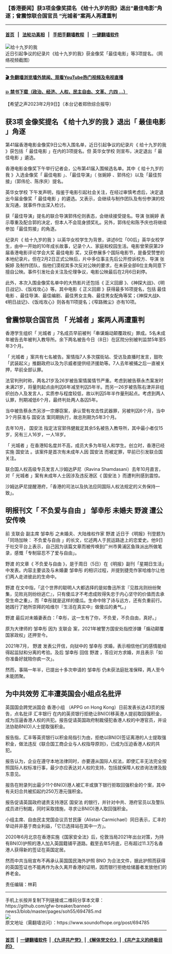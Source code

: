 ### 【香港要闻】获3项金像奖提名 《给十九岁的我》退出“最佳电影”角逐；曾震惊联合国官员 “光城者”案两人再遭重判
------------------------

#### [首页](https://github.com/gfw-breaker/banned-news3/blob/master/README.md) &nbsp;&nbsp;|&nbsp;&nbsp; [法轮功真相](https://github.com/begood0513/basic/blob/master/README.md)  &nbsp;&nbsp;|&nbsp;&nbsp; [手把手翻墙教程](https://github.com/gfw-breaker/guides/wiki)  &nbsp;&nbsp;|&nbsp;&nbsp; [一键翻墙软件](https://github.com/gfw-breaker/nogfw/blob/master/README.md)  



<div><img alt="给十九岁的我" src="https://img.soundofhope.org/2023-02/19-1675965661154.jpg"/>
<br/><figcaption class="caption">
 近日引起争议的纪录片《给十九岁的我》获金像奖「最佳电影」等3项提名。（网络视频截图）
</figcaption></div><hr/>

#### [ 🎬  免翻墙浏览墙外禁闻、观看YouTube热门视频及电视直播](https://github.com/gfw-breaker/HelloWorld)

#### [ 💥  禁书下载（政治、经济、人权、民主自由、文革、六四 ...）](https://github.com/gfw-breaker/books/blob/master/README.md)

<div><div class="Content__Wrapper sc-1bvya0-0 elmmKw article_body" data-checkusr="" itemprop="articleBody">
 <div id="post_place_1">
 </div>
 <p class="meta-top">
  <span class="meta">
   【希望之声2023年2月9日】（本台记者郑欣综合报导）
  </span>
 </p>
 <h2>
  <strong>
   获3项
   <ok href="/term/837372">
    金像奖提名
   </ok>
   《
   <ok href="/term/836577">
    给十九岁的我
   </ok>
   》退出「
   <ok href="/term/837375">
    最佳电影
   </ok>
   」角逐
  </strong>
 </h2>
 <p>
  第41届香港电影金像奖9日公布入围名单，近日引起争议的纪录片《
  <ok href="/term/836577">
   给十九岁的我
  </ok>
  》获包括「
  <ok href="/term/837375">
   最佳电影
  </ok>
  」在内的3项提名。但
  <ok href="/term/837378">
   英华女学校
  </ok>
  则宣布，决定退出「
  <ok href="/term/837375">
   最佳电影
  </ok>
  」遴选。
 </p>
 <p>
  香港电影金像奖下午举行记者会，公布第41届入围候选名单。其中《
  <ok href="/term/836577">
   给十九岁的我
  </ok>
  》入选金像奖「
  <ok href="/term/837375">
   最佳电影
  </ok>
  」、「最佳导演」（
  <ok href="/term/836955">
   张婉婷
  </ok>
  、郭伟伦）以及「最佳剪接」（郭伟伦、陈序庆）提名。
 </p>
 <p>
  <ok href="/term/837378">
   英华女学校
  </ok>
  下午发声明，指鉴于电影引起社会关注，在经过审慎考虑后，决定退出今届金像奖「
  <ok href="/term/837375">
   最佳电影
  </ok>
  」的遴选。又表示，会继续与制作团队及有份参演的校友沟通，就事件作出深入检讨。
 </p>
 <p>
  获「最佳导演」提名的联合导演郭伟伦则表态，会继续接受提名。导演
  <ok href="/term/836955">
   张婉婷
  </ok>
  表示尊重及配合郭的决定，但本人不会现身颁奖礼。另外，郭伟伦和陈予庆也将继续参加「最佳剪接」的角逐。
 </p>
 <p>
  纪录片《
  <ok href="/term/836577">
   给十九岁的我
  </ok>
  》以英华女校学生为背景，讲述6位「00后」英华女校学生，由中一开始的10年成长故事，记录个人、家庭和校园生活。电影曾荣获第29届香港电影评论学会大奖
  <ok href="/term/837375">
   最佳电影
  </ok>
  奖，又获参展多个国际电影节，是备受赞誉的本地纪录片。但在2月2日正式公映后，片中多位事主先后公开控诉校方、导演
  <ok href="/term/836955">
   张婉婷
  </ok>
  及制作团队，指他们漠视其多次反对公映的要求，在未获全部6位主角同意下擅自公映。事件引发社会关注及伦理争议，电影公映最后在2月6日刹停。
 </p>
 <p>
  此外，本次入围金像奖名单中的大热影片还包括《
  <ok href="/term/837381">
   正义回廊
  </ok>
  》、《神探大战》、《明日战记》、《饭戏攻心》等。其中电影《
  <ok href="/term/837381">
   正义回廊
  </ok>
  》获得最多16项提名，包括
  <ok href="/term/837375">
   最佳电影
  </ok>
  、最佳导演、最佳编剧、最佳男女主角、最佳男女配角等奖；《神探大战》、《明日战记》、《饭戏攻心》则各有11项提名；《窄路微尘》亦有10项。
 </p>
 <h2>
  <strong>
   曾震惊联合国官员 「
   <ok href="/term/574130">
    光城者
   </ok>
   」案两人再遭重判
  </strong>
 </h2>
 <p>
  香港学生组织「
  <ok href="/term/574130">
   光城者
  </ok>
  」7名成员早前被判「串谋煽动颠覆政权」罪成。5名未成年被告去年被判入教导所。余下两名被告今日（8日）在区院分别被判监禁5年至5年3个月。
 </p>
 <p>
  「
  <ok href="/term/574130">
   光城者
  </ok>
  」案共有七名被告。案情指7人多次摆街站、受访及直播时发言，鼓吹「武装起义」推翻政府以及为示威者提供经济援助等。7人去年被捕之后一直被关押，早前全部认罪。
 </p>
 <p>
  法官判刑时称，两名21岁及26岁被告案情属情节严重。考虑到被告蔡永杰案发时未满21岁，将量刑起点由判囚6年减至判囚5年半。而另一26岁被告陈右津并非组织创办人及发言人，实质参与程度较低，故以判囚5年半作量刑起点。考虑到两人认罪，刑期减低6个月，最终判处两人各囚5年。
 </p>
 <p>
  当中被告蔡永杰另涉一宗爆窃案，承认管有攻击性武器罪，另被判囚6个月，当中3个月获准与
  <ok href="/term/99050">
   国安法
  </ok>
  案同期执行，故总刑期为5年3个月。
 </p>
 <p>
  去年10月，
  <ok href="/term/99050">
   国安法
  </ok>
  指定法官郭伟健裁定其余5名被告入教导所，其中最小者仅15岁，另有三人16岁，一人18岁。
 </p>
 <p>
  「
  <ok href="/term/574130">
   光城者
  </ok>
  」在香港知名度并不高，成员大多为年轻人和学生。创立时，香港已经实施
  <ok href="/term/99050">
   国安法
  </ok>
  。该案件是首次有未成年人因
  <ok href="/term/99050">
   国安法
  </ok>
  而被定罪，早前已引发联合国关注。
 </p>
 <p>
  联合国人权高级专员发言人沙姆达萨尼（Ravina Shamdasani）去年10月直言，对「
  <ok href="/term/574130">
   光城者
  </ok>
  」案有未成年人士因涉及违反港区《
  <ok href="/term/99050">
   国安法
  </ok>
  》而遭判刑感到震惊。
 </p>
 <p>
  沙姆达萨尼提醒港府，「香港的司法以及执法应同国际人权法规定的义务保持一致」。
 </p>
 <h2>
  <strong>
   明报刊文「
   <ok href="/term/837384">
    不负爱与自由
   </ok>
   」
   <ok href="/term/501218">
    邹幸彤
   </ok>
   未婚夫
   <ok href="/term/611411">
    野渡
   </ok>
   遭公安传唤
  </strong>
 </h2>
 <p>
  前
  <ok href="/term/3466">
   支联会
  </ok>
  副主席
  <ok href="/term/501218">
   邹幸彤
  </ok>
  之未婚夫、大陆维权作家
  <ok href="/term/611411">
   野渡
  </ok>
  近日于《明报》刊登题为「同场加映：
  <ok href="/term/837384">
   不负爱与自由
  </ok>
  」的长文，忆述两人于民运路途上的恋爱史。他9日于社交平台上表示，自己因为该篇文章而被传唤到广州市黄浦区鱼珠派出所做笔录，感慨「专制容忍不了爱与自由」。
 </p>
 <p>
  <ok href="/term/611411">
   野渡
  </ok>
  的文章《
  <ok href="/term/837384">
   不负爱与自由
  </ok>
  》，是于周日（5日）在《明报》副刊「星期日生活」中发表。内容主要谈及与未婚妻
  <ok href="/term/501218">
   邹幸彤
  </ok>
  的相识过程，并提到捷克作家哈维尔让他们两人走进彼此的生命中。
 </p>
 <p>
  <ok href="/term/611411">
   野渡
  </ok>
  在文中指，「这个世界的聪明人大都选择的是如鲁迅所言『见胜兆则纷纷聚集，见败兆则纷纷逃亡』，只有傻瓜才不考虑成败得失忠于内心坚守的价值而去承受生命之重」，而「幸彤就是这样的傻瓜。生命中除了诗与远方，还有负重前行。她践行了她所崇拜的哈维尔『生活在真实中』做傻瓜的勇气。」
 </p>
 <p>
  <ok href="/term/611411">
   野渡
  </ok>
  最后对未婚妻表白：「幸彤，这一生有了你，不负爱，不负自由，真好。」
 </p>
 <p>
  原为大律师的
  <ok href="/term/501218">
   邹幸彤
  </ok>
  因为
  <ok href="/term/3466">
   支联会
  </ok>
  案，2021年被警方国安处指控涉嫌「煽动颠覆国家政权」还押至今。
 </p>
 <p>
  2021年7月，
  <ok href="/term/611411">
   野渡
  </ok>
  发表公开信，向狱中的
  <ok href="/term/501218">
   邹幸彤
  </ok>
  求婚，表示相信他们的感情能经得起监狱和分离的考验。及后
  <ok href="/term/501218">
   邹幸彤
  </ok>
  回信
  <ok href="/term/611411">
   野渡
  </ok>
  ，答应对方求婚，并且表示「如你准备好就陪你疯一次」。
 </p>
 <p>
  然而，事隔一年半，已提出十多次申请的
  <ok href="/term/501218">
   邹幸彤
  </ok>
  仍未获法庭批准保释，两人至今未能团聚。
 </p>
 <h2>
  <strong>
   为中共效劳 汇丰遭英国会小组点名批评
  </strong>
 </h2>
 <p>
  英国国会跨党派国会
  <ok href="/term/837387">
   香港小组
  </ok>
  （APPG on Hong Kong）日前发表长达43页的报告，点名批评
  <ok href="/term/7656">
   汇丰银行
  </ok>
  在内的英资银行拒绝让BN(O)移英港人提前取回强积金，成为压逼香港人权的共犯。报告促请英国政府制裁侵犯香港人权的中港官员，并设法协助BN(O)人士提取强积金。
 </p>
 <p>
  报告指，汇丰等英资银行以积金局指引为由，拒绝以BN(O)签证离港的人士提取强积金，做法违反《联合国工商企业与人权指导原则》，已成为压迫香港人权的共犯。
 </p>
 <p>
  报告认为，企业在遵守本地法律同时，亦要遵从国际人权法，即使汇丰无法完全按照国际人权标准行事，最少亦应表达对人权的支持，包括就保障人权咨询法律及股东意见。
 </p>
 <p>
  报告在附录列出最少11个BN(O)港人被汇丰或旗下银行拒取回强积金的个案，其中有夫妇合共被扣起约250万港元强积金。
 </p>
 <p>
  报告促请英国政府谴责支持港区
  <ok href="/term/99050">
   国安法
  </ok>
  的银行，并针对中共、港府官员以及警队成员进行制裁，同时采取措施，寻求让BN(O)港人取回强积金。
 </p>
 <p>
  小组主席、自由民主党国会议员甘民康（Alistair Carmichael）同日表示，汇丰的举动并非基于商业利益，「它已选择站在其中一方」。
 </p>
 <p>
  2020年6月北京在香港实施《国家安全法》后，伦敦当局2021年出台对策，为持有BN(O)护照的港人加入英国籍铺平道路。截至去年5月底，已有超过11.3万名香港人获得新的签证在英国定居。
 </p>
 <p>
  然而中共当局宣布不再承认英国国民海外护照
  <ok href="/term/317515">
   BNO
  </ok>
  为合法文件，据此护照而获得的英国签证也不能再作为永久离开香港的证明，因而银行拒绝给储蓄者发放他们的养老金。
 </p>
 <p class="meta-btm">
  责任编辑：林莉
 </p>
</div>
</div>
<hr/>
手机上长按并复制下列链接或二维码分享本文章：<br/>
https://github.com/gfw-breaker/banned-news3/blob/master/pages/soh55/694785.md <br/>
<a href='https://github.com/gfw-breaker/banned-news3/blob/master/pages/soh55/694785.md'><img src='https://github.com/gfw-breaker/banned-news3/blob/master/pages/soh55/694785.md.png'/></a> <br/>
原文地址（需翻墙访问）：https://www.soundofhope.org/post/694785


------------------------
#### [首页](https://github.com/gfw-breaker/banned-news3/blob/master/README.md) &nbsp;|&nbsp; [一键翻墙软件](https://github.com/gfw-breaker/nogfw/blob/master/README.md) &nbsp;| [《九评共产党》](https://github.com/gfw-breaker/9ping.md/blob/master/README.md#九评之一评共产党是什么) | [《解体党文化》](https://github.com/gfw-breaker/jtdwh.md/blob/master/README.md) | [《共产主义的终极目的》](https://github.com/gfw-breaker/gczydzjmd.md/blob/master/README.md)


<img src='http://gfw-breaker.win/banned-news3/pages/soh55/694785.md' width='0px' height='0px'/>